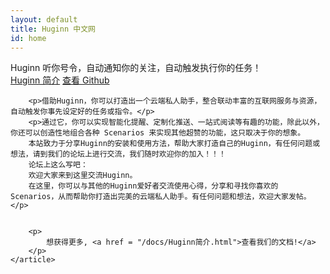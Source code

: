 ```yaml
---
layout: default
title: Huginn 中文网
id: home
---
```


<div class="hero">
	<div class="container">
		<div class="hero-title">Huginn 听你号令，自动通知你的关注，自动触发执行你的任务！</div>
		<a href="/docs/Huginn简介.html" class="btn">Huginn 简介</a>
		<a href="https://github.com/huginn-china" class="btn btn-outlined">查看 Github</a>
	</div>
</div>

<div class="container">
	<article>
		
		<p>借助Huginn，你可以打造出一个云端私人助手，整合联动丰富的互联网服务与资源，自动触发你事先设定好的任务或指令。</p>
		<p>通过它，你可以实现智能化提醒、定制化推送、一站式阅读等有趣的功能，除此以外，你还可以创造性地组合各种 Scenarios 来实现其他超赞的功能，这只取决于你的想象。
		本站致力于分享Huginn的安装和使用方法，帮助大家打造自己的Huginn，有任何问题或想法，请到我们的论坛上进行交流，我们随时欢迎你的加入！！！
		论坛上这么写吧：
		欢迎大家来到这里交流Huginn。
		在这里，你可以与其他的Huginn爱好者交流使用心得，分享和寻找你喜欢的Scenarios，从而帮助你打造出完美的云端私人助手。有任何问题和想法，欢迎大家发帖。</p>
		
		
		<p>
		    想获得更多, <a href = "/docs/Huginn简介.html">查看我们的文档!</a>
		</p>
	</article>
</div>
